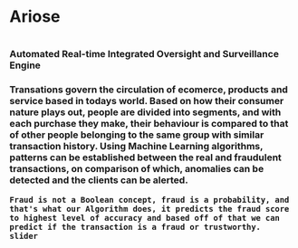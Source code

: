 <h1> Ariose <h1>
<h3> Automated Real-time Integrated Oversight and Surveillance Engine <h3>

  <section 1>
    Transations govern the circulation of ecomerce, products and service based in todays world. 
Based on how their consumer nature plays out, people are divided into segments, and with each purchase they make, their behaviour is compared to that of other people belonging to the same group with similar transaction history. Using Machine Learning algorithms, patterns can be established between the real and fraudulent transactions, on comparison of which, anomalies can be detected and the clients can be alerted.

    Fraud is not a Boolean concept, fraud is a probability, and that's what our Algorithm does, it predicts the fraud score to highest level of accuracy and based off of that we can predict if the transaction is a fraud or trustworthy.
    slider
    
